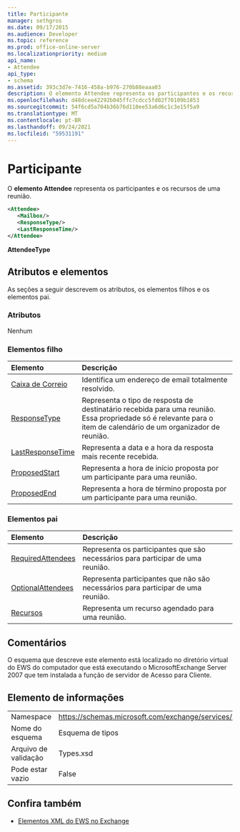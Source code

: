 ```yaml
---
title: Participante
manager: sethgros
ms.date: 09/17/2015
ms.audience: Developer
ms.topic: reference
ms.prod: office-online-server
ms.localizationpriority: medium
api_name:
- Attendee
api_type:
- schema
ms.assetid: 393c3d7e-7416-458a-b976-270b88eaaa03
description: O elemento Attendee representa os participantes e os recursos de uma reunião.
ms.openlocfilehash: d48dcee42292b045ffc7cdcc5fd02f70109b1853
ms.sourcegitcommit: 54f6cd5a704b36b76d110ee53a6d6c1c3e15f5a9
ms.translationtype: MT
ms.contentlocale: pt-BR
ms.lasthandoff: 09/24/2021
ms.locfileid: "59531191"
---
```

# <a name="attendee"></a>Participante

O **elemento Attendee** representa os participantes e os recursos de uma reunião. 
  
```xml
<Attendee>
   <Mailbox/>
   <ResponseType/>
   <LastResponseTime/>
</Attendee>
```

 **AttendeeType**
## <a name="attributes-and-elements"></a>Atributos e elementos

As seções a seguir descrevem os atributos, os elementos filhos e os elementos pai.
  
### <a name="attributes"></a>Atributos

Nenhum
  
### <a name="child-elements"></a>Elementos filho

|**Elemento**|**Descrição**|
|:-----|:-----|
|[Caixa de Correio](mailbox.md) <br/> |Identifica um endereço de email totalmente resolvido.  <br/> |
|[ResponseType](responsetype.md) <br/> |Representa o tipo de resposta de destinatário recebida para uma reunião. Essa propriedade só é relevante para o item de calendário de um organizador de reunião.  <br/> |
|[LastResponseTime](lastresponsetime.md) <br/> |Representa a data e a hora da resposta mais recente recebida.  <br/> |
|[ProposedStart](proposedstart-attendeetype.md) <br/> |Representa a hora de início proposta por um participante para uma reunião. <br/> |
|[ProposedEnd](proposedend-attendeetype.md) <br/> |Representa a hora de término proposta por um participante para uma reunião. <br/> |
   
### <a name="parent-elements"></a>Elementos pai

|**Elemento**|**Descrição**|
|:-----|:-----|
|[RequiredAttendees](requiredattendees.md) <br/> |Representa os participantes que são necessários para participar de uma reunião.  <br/> |
|[OptionalAttendees](optionalattendees.md) <br/> |Representa participantes que não são necessários para participar de uma reunião.  <br/> |
|[Recursos](resources.md) <br/> |Representa um recurso agendado para uma reunião.  <br/> |
   
## <a name="remarks"></a>Comentários

O esquema que descreve este elemento está localizado no diretório virtual do EWS do computador que está executando o MicrosoftExchange Server 2007 que tem instalada a função de servidor de Acesso para Cliente.
  
## <a name="element-information"></a>Elemento de informações

|||
|:-----|:-----|
|Namespace  <br/> |https://schemas.microsoft.com/exchange/services/2006/types  <br/> |
|Nome do esquema  <br/> |Esquema de tipos  <br/> |
|Arquivo de validação  <br/> |Types.xsd  <br/> |
|Pode estar vazio  <br/> |False  <br/> |
   
## <a name="see-also"></a>Confira também

- [Elementos XML do EWS no Exchange](ews-xml-elements-in-exchange.md)

